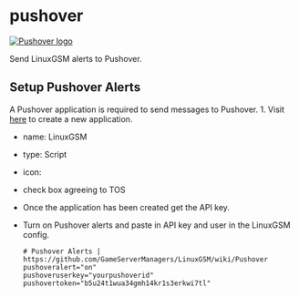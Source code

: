 # pushover

[![Pushover logo](https://github.com/GameServerManagers/LinuxGSM-Docs/tree/8e94e0870b2134515a861b85f910435f47d4ae2b/Alerts/images/pushover/pushover_logo.png)](https://pushover.net/)

Send LinuxGSM alerts to Pushover.

## Setup Pushover Alerts

A Pushover application is required to send messages to Pushover. 1. Visit [here](https://pushover.net/apps/build) to create a new application.

* name: LinuxGSM
* type: Script
* icon: 
* check box agreeing to TOS
* Once the application has been created get the API key.
* Turn on Pushover alerts and paste in API key and user in the LinuxGSM config.

  ```text
  # Pushover Alerts | https://github.com/GameServerManagers/LinuxGSM/wiki/Pushover
  pushoveralert="on"
  pushoveruserkey="yourpushoverid"
  pushovertoken="b5u24t1wua34gmh14kr1s3erkwi7tl"
  ```

